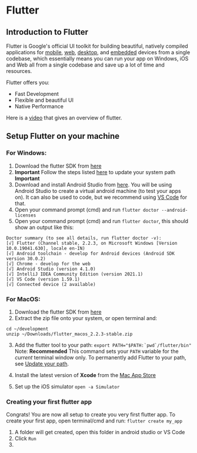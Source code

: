 # Flutter

## Introduction to Flutter

Flutter is Google's official UI toolkit for building beautiful, natively compiled applications for [mobile](https://flutter.dev/docs), [web](https://flutter.dev/web), [desktop](https://flutter.dev/desktop), and [embedded](https://flutter.dev/embedded) devices from a single codebase, which essentially means you can run your app on Windows, iOS and Web all from a single codebase and save up a lot of time and resources.

Flutter offers you:

- Fast Development
- Flexible and beautiful UI
- Native Performance

Here is a [video](https://www.youtube.com/watch?v=fq4N0hgOWzU) that gives an overview of flutter.

## Setup Flutter on your machine

### For Windows:

1.  Download the flutter SDK from [here](https://storage.googleapis.com/flutter_infra_release/releases/stable/windows/flutter_windows_2.2.3-stable.zip)
2.  **Important** Follow the steps listed [here](https://flutter.dev/docs/get-started/install/windows#update-your-path) to update your system path **Important**
3.  Download and install Android Studio from [here](https://developer.android.com/studio). You will be using Android Studio to create a virtual android machine (to test your apps on). It can also be used to code, but we recommend using [VS Code](https://code.visualstudio.com/) for that.
4.  Open your command prompt (cmd) and run `flutter doctor --android-licenses`
5.  Open your command prompt (cmd) and run `flutter doctor`, this should show an output like this:

```
Doctor summary (to see all details, run flutter doctor -v):
[√] Flutter (Channel stable, 2.2.3, on Microsoft Windows [Version 10.0.19041.630], locale en-IN)
[√] Android toolchain - develop for Android devices (Android SDK version 30.0.2)
[√] Chrome - develop for the web
[√] Android Studio (version 4.1.0)
[√] IntelliJ IDEA Community Edition (version 2021.1)
[√] VS Code (version 1.59.1)
[√] Connected device (2 available)
```

### For MacOS:

1.  Download the flutter SDK from [here](https://storage.googleapis.com/flutter_infra_release/releases/stable/macos/flutter_macos_2.2.3-stable.zip)
2.  Extract the zip file onto your system, or open terminal and:

```
cd ~/development
unzip ~/Downloads/flutter_macos_2.2.3-stable.zip
```

3. Add the flutter tool to your path:
   `` export PATH="$PATH:`pwd`/flutter/bin" ``
   Note: **Recommended** This command sets your `PATH` variable for the _current_ terminal window only. To permanently add Flutter to your path, see [Update your path](https://flutter.dev/docs/get-started/install/macos#update-your-path).

4. Install the latest version of **Xcode** from the [Mac App Store](https://apps.apple.com/us/app/xcode/id497799835)
5. Set up the iOS simulator `open -a Simulator`

### Creating your first flutter app

Congrats! You are now all setup to create you very first flutter app.
To create your first app, open terminal/cmd and run: `flutter create my_app`

1. A folder will get created, open this folder in android studio or VS Code
2. Click `Run`
3.
